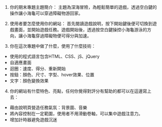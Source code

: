 
1. 你的期末專題主題簡介：
主題為深海冒險，為輕鬆簡單的遊戲，透過空白鍵的操作讓小海龜可以穿過障礙物游回家。

2. 使用者要怎麼使用你的網站：
首先閱讀遊戲說明，按下開始鍵後便可切換到遊戲畫面，並開始遊戲任務。遊戲開始後，透過按空白鍵操控小海龜游泳的方向，讓小海龜穿過障礙物便可得分與加速。

3. 你在這次專題中做了什麼，使用了什麼技術：
- 使用的程式語言包含HTML、CSS、jS、jQuery
- 自適應畫面
- 迴圈：速度、得分、重新開始
- 按鈕：顏色、尺寸、字型、hover效果、位置
- 文字：顏色變換效果

4. 你的網站有什麼特色、亮點，任何你覺得對評分有幫助的都可以在這邊寫上去：
- 藉由說明頁營造任務氣氛：背景圖、音樂
- 將內容控制在一定範圍，使用者不用滑動卷軸，可以集中遊戲注意力。
- 增加計時器避免遊戲沉迷

